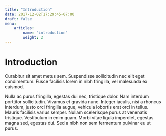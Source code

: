 ```yaml
---
title: "Introduction"
date: 2017-12-02T17:29:45-07:00
draft: false
menu:
    articles:
        name: "introduction"
        weight: 2
---
```


# Introduction
Curabitur sit amet metus sem.
Suspendisse sollicitudin nec elit eget condimentum. Fusce facilisis lorem in nibh fringilla, vel malesuada ex euismod.

Nulla ac purus fringilla, egestas dui nec, tristique dolor.
Nam interdum porttitor sollicitudin. Vivamus et gravida nunc.
Integer iaculis, nisi a rhoncus interdum, justo orci fringilla augue, vehicula lobortis erat orci in tellus.
Mauris facilisis varius semper.
Nullam scelerisque purus at venenatis tristique.
Vestibulum in enim quam.
Morbi vitae ligula imperdiet, egestas magna sed, egestas dui.
Sed a nibh non sem fermentum pulvinar eu ut purus.